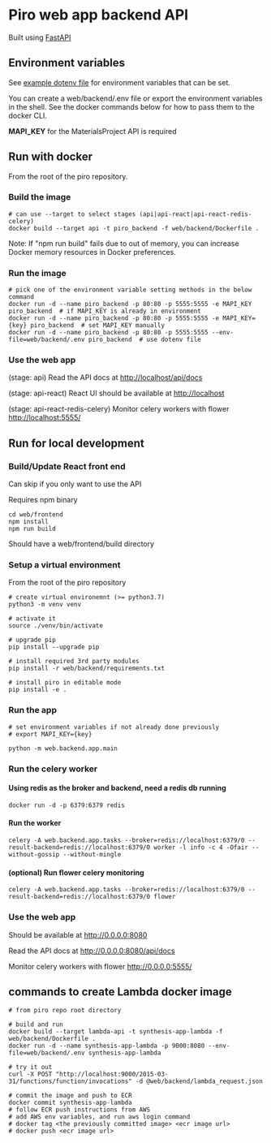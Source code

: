 # Piro web app backend API

Built using [FastAPI](https://fastapi.tiangolo.com)

## Environment variables

See [example dotenv file](.env-template) for environment variables that can be set.

You can create a web/backend/.env file or export the environment variables in the shell.
See the docker commands below for how to pass them to the docker CLI.

**MAPI_KEY** for the MaterialsProject API is required

## Run with docker

From the root of the piro repository.

### Build the image
```
# can use --target to select stages (api|api-react|api-react-redis-celery)
docker build --target api -t piro_backend -f web/backend/Dockerfile .
```
Note: If "npm run build" fails due to out of memory, you can increase Docker memory resources in Docker preferences.

### Run the image
 
 ```
 # pick one of the environment variable setting methods in the below command
docker run -d --name piro_backend -p 80:80 -p 5555:5555 -e MAPI_KEY piro_backend  # if MAPI_KEY is already in environment
docker run -d --name piro_backend -p 80:80 -p 5555:5555 -e MAPI_KEY={key} piro_backend  # set MAPI_KEY manually
docker run -d --name piro_backend -p 80:80 -p 5555:5555 --env-file=web/backend/.env piro_backend  # use dotenv file
 ```

### Use the web app

(stage: api)
Read the API docs at <http://localhost/api/docs>

(stage: api-react)
React UI should be available at <http://localhost>

(stage: api-react-redis-celery)
Monitor celery workers with flower <http://localhost:5555/>


## Run for local development

### Build/Update React front end
Can skip if you only want to use the API

Requires npm binary

```
cd web/frontend
npm install
npm run build
```

Should have a web/frontend/build directory

### Setup a virtual environment
From the root of the piro repository

```
# create virtual environemnt (>= python3.7)
python3 -m venv venv

# activate it
source ./venv/bin/activate

# upgrade pip
pip install --upgrade pip

# install required 3rd party modules
pip install -r web/backend/requirements.txt

# install piro in editable mode
pip install -e .
```

### Run the app 
```
# set environment variables if not already done previously 
# export MAPI_KEY={key}

python -m web.backend.app.main
```

### Run the celery worker

#### Using redis as the broker and backend, need a redis db running
```
docker run -d -p 6379:6379 redis
```

#### Run the worker
```
celery -A web.backend.app.tasks --broker=redis://localhost:6379/0 --result-backend=redis://localhost:6379/0 worker -l info -c 4 -Ofair --without-gossip --without-mingle
```

#### (optional) Run flower celery monitoring
```
celery -A web.backend.app.tasks --broker=redis://localhost:6379/0 --result-backend=redis://localhost:6379/0 flower 
```

### Use the web app

Should be available at <http://0.0.0.0:8080>

Read the API docs at <http://0.0.0.0:8080/api/docs>

Monitor celery workers with flower <http://0.0.0.0:5555/>

## commands to create Lambda docker image
```
# from piro repo root directory

# build and run
docker build --target lambda-api -t synthesis-app-lambda -f web/backend/Dockerfile .
docker run -d --name synthesis-app-lambda -p 9000:8080 --env-file=web/backend/.env synthesis-app-lambda

# try it out
curl -X POST "http://localhost:9000/2015-03-31/functions/function/invocations" -d @web/backend/lambda_request.json

# commit the image and push to ECR
docker commit synthesis-app-lambda
# follow ECR push instructions from AWS
# add AWS env variables, and run aws login command
# docker tag <the previously committed image> <ecr image url>
# docker push <ecr image url>
```
